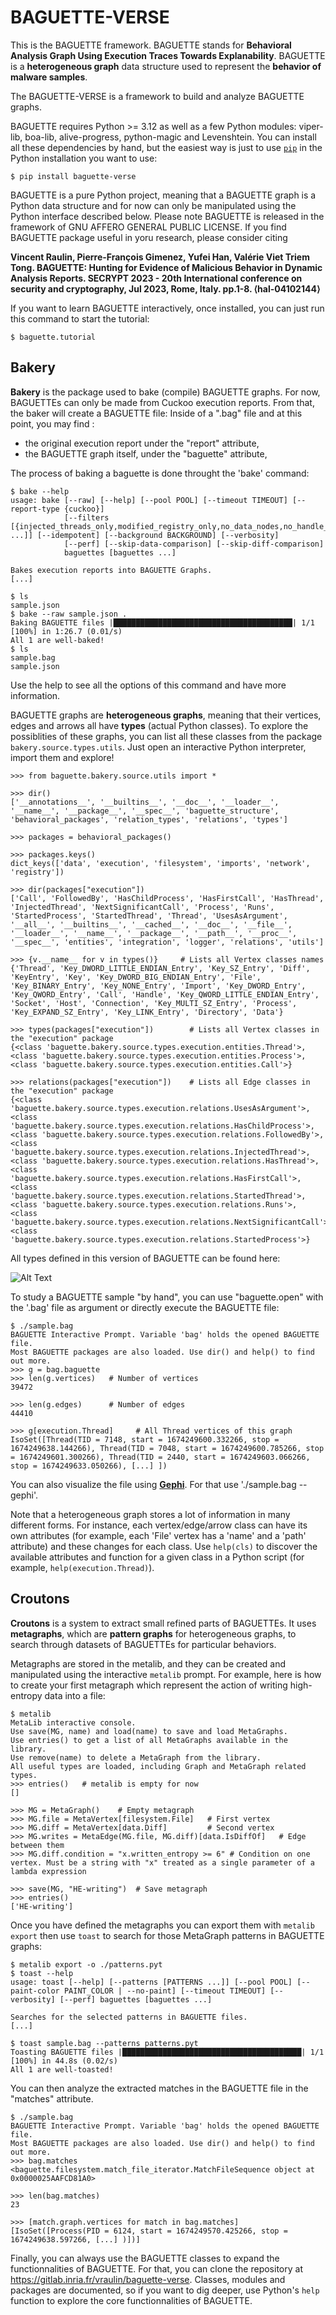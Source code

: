 # BAGUETTE-VERSE

This is the BAGUETTE framework. BAGUETTE stands for **Behavioral Analysis Graph Using Execution Traces Towards Explanability**.
BAGUETTE is a **heterogeneous graph** data structure used to represent the **behavior of malware samples**.

The BAGUETTE-VERSE is a framework to build and analyze BAGUETTE graphs. 

BAGUETTE requires Python >= 3.12 as well as a few Python modules: viper-lib, boa-lib, alive-progress, python-magic and Levenshtein. You can install all these dependencies by hand, but the easiest way is just to use [`pip`](https://pypi.org/project/baguette-verse/) in the Python installation you want to use:

```$ pip install baguette-verse```

BAGUETTE is a pure Python project, meaning that a BAGUETTE graph is a Python data structure and for now can only be manipulated using the Python interface described below. Please note BAGUETTE is released in the framework of GNU AFFERO GENERAL PUBLIC LICENSE. If you find BAGUETTE package useful in yoru research, please consider citing

**Vincent Raulin, Pierre-François Gimenez, Yufei Han, Valérie Viet Triem Tong. BAGUETTE: Hunting for Evidence of Malicious Behavior in Dynamic Analysis Reports. SECRYPT 2023 - 20th International conference on security and cryptography, Jul 2023, Rome, Italy. pp.1-8. ⟨hal-04102144⟩**

If you want to learn BAGUETTE interactively, once installed, you can just run this command to start the tutorial:

```$ baguette.tutorial```

## Bakery

**Bakery** is the package used to bake (compile) BAGUETTE graphs. For now, BAGUETTEs can only be made from Cuckoo execution reports. From that, the baker will create a BAGUETTE file:
Inside of a ".bag" file and at this point, you may find :
- the original execution report under the "report" attribute,
- the BAGUETTE graph itself, under the "baguette" attribute,

The process of baking a baguette is done throught the 'bake' command:

```
$ bake --help
usage: bake [--raw] [--help] [--pool POOL] [--timeout TIMEOUT] [--report-type {cuckoo}]
            [--filters [{injected_threads_only,modified_registry_only,no_data_nodes,no_handle_nodes,no_simple_imports,significant_call_only,significant_processes_only} ...]] [--idempotent] [--background BACKGROUND] [--verbosity]   
            [--perf] [--skip-data-comparison] [--skip-diff-comparison]
            baguettes [baguettes ...]

Bakes execution reports into BAGUETTE Graphs.
[...]

$ ls
sample.json
$ bake --raw sample.json .
Baking BAGUETTE files |████████████████████████████████████████| 1/1 [100%] in 1:26.7 (0.01/s)
All 1 are well-baked!
$ ls
sample.bag
sample.json
```

Use the help to see all the options of this command and have more information.

BAGUETTE graphs are **heterogeneous graphs**, meaning that their vertices, edges and arrows all have **types** (actual Python classes). To explore the possiblities of these graphs, you can list all these classes from the package `bakery.source.types.utils`. Just open an interactive Python interpreter, import them and explore!
```
>>> from baguette.bakery.source.utils import *

>>> dir()
['__annotations__', '__builtins__', '__doc__', '__loader__', '__name__', '__package__', '__spec__', 'baguette_structure', 'behavioral_packages', 'relation_types', 'relations', 'types']

>>> packages = behavioral_packages()

>>> packages.keys()
dict_keys(['data', 'execution', 'filesystem', 'imports', 'network', 'registry'])

>>> dir(packages["execution"])
['Call', 'FollowedBy', 'HasChildProcess', 'HasFirstCall', 'HasThread', 'InjectedThread', 'NextSignificantCall', 'Process', 'Runs', 'StartedProcess', 'StartedThread', 'Thread', 'UsesAsArgument', '__all__', '__builtins__', '__cached__', '__doc__', '__file__', '__loader__', '__name__', '__package__', '__path__', '__proc__', '__spec__', 'entities', 'integration', 'logger', 'relations', 'utils']

>>> {v.__name__ for v in types()}     # Lists all Vertex classes names
{'Thread', 'Key_DWORD_LITTLE_ENDIAN_Entry', 'Key_SZ_Entry', 'Diff', 'KeyEntry', 'Key', 'Key_DWORD_BIG_ENDIAN_Entry', 'File', 'Key_BINARY_Entry', 'Key_NONE_Entry', 'Import', 'Key_DWORD_Entry', 'Key_QWORD_Entry', 'Call', 'Handle', 'Key_QWORD_LITTLE_ENDIAN_Entry', 'Socket', 'Host', 'Connection', 'Key_MULTI_SZ_Entry', 'Process', 'Key_EXPAND_SZ_Entry', 'Key_LINK_Entry', 'Directory', 'Data'}

>>> types(packages["execution"])        # Lists all Vertex classes in the "execution" package
{<class 'baguette.bakery.source.types.execution.entities.Thread'>, <class 'baguette.bakery.source.types.execution.entities.Process'>, <class 'baguette.bakery.source.types.execution.entities.Call'>}

>>> relations(packages["execution"])    # Lists all Edge classes in the "execution" package
{<class 'baguette.bakery.source.types.execution.relations.UsesAsArgument'>, <class 'baguette.bakery.source.types.execution.relations.HasChildProcess'>, <class 'baguette.bakery.source.types.execution.relations.FollowedBy'>, <class 'baguette.bakery.source.types.execution.relations.InjectedThread'>, <class 'baguette.bakery.source.types.execution.relations.HasThread'>, <class 'baguette.bakery.source.types.execution.relations.HasFirstCall'>, <class 'baguette.bakery.source.types.execution.relations.StartedThread'>, <class 'baguette.bakery.source.types.execution.relations.Runs'>, <class 'baguette.bakery.source.types.execution.relations.NextSignificantCall'>, <class 'baguette.bakery.source.types.execution.relations.StartedProcess'>}
```

All types defined in this version of BAGUETTE can be found here:

![Alt Text](https://gitlab.inria.fr/vraulin/baguette-verse/-/raw/504b13fc121c4717489b6654ab94631fdee8ec59/baguette_structure.svg "The types of vertices, edges and arrows available in BAGUETTE (most of them)")

To study a BAGUETTE sample "by hand", you can use "baguette.open" with the '.bag' file as argument or directly execute the BAGUETTE file:

```
$ ./sample.bag
BAGUETTE Interactive Prompt. Variable 'bag' holds the opened BAGUETTE file.
Most BAGUETTE packages are also loaded. Use dir() and help() to find out more.
>>> g = bag.baguette
>>> len(g.vertices)   # Number of vertices
39472

>>> len(g.edges)      # Number of edges
44410

>>> g[execution.Thread]     # All Thread vertices of this graph
IsoSet([Thread(TID = 7148, start = 1674249600.332266, stop = 1674249638.144266), Thread(TID = 7048, start = 1674249600.785266, stop = 1674249601.300266), Thread(TID = 2440, start = 1674249603.066266, stop = 1674249633.050266), [...] ])
```

You can also visualize the file using **[Gephi](https://gephi.org/)**. For that use './sample.bag --gephi'.

Note that a heterogeneous graph stores a lot of information in many different forms. For instance, each vertex/edge/arrow class can have its own attributes (for example, each 'File' vertex has a 'name' and a 'path' attribute) and these changes for each class. Use `help(cls)` to discover the available attributes and function for a given class in a Python script (for example, `help(execution.Thread)`).

## Croutons

**Croutons** is a system to extract small refined parts of BAGUETTEs. It uses **metagraphs**, which are **pattern graphs** for heterogeneous graphs, to search through datasets of BAGUETTEs for particular behaviors.

Metagraphs are stored in the metalib, and they can be created and manipulated using the interactive `metalib` prompt. For example, here is how to create your first metagraph which represent the action of writing high-entropy data into a file:
```
$ metalib
MetaLib interactive console.
Use save(MG, name) and load(name) to save and load MetaGraphs.
Use entries() to get a list of all MetaGraphs available in the library.
Use remove(name) to delete a MetaGraph from the library.
All useful types are loaded, including Graph and MetaGraph related types.
>>> entries()   # metalib is empty for now
[]

>>> MG = MetaGraph()    # Empty metagraph
>>> MG.file = MetaVertex[filesystem.File]   # First vertex
>>> MG.diff = MetaVertex[data.Diff]         # Second vertex
>>> MG.writes = MetaEdge(MG.file, MG.diff)[data.IsDiffOf]   # Edge between them
>>> MG.diff.condition = "x.written_entropy >= 6" # Condition on one vertex. Must be a string with "x" treated as a single parameter of a lambda expression

>>> save(MG, "HE-writing")  # Save metagraph
>>> entries()
['HE-writing']
```

Once you have defined the metagraphs you can export them with `metalib export` then use `toast` to search for those MetaGraph patterns in BAGUETTE graphs:

```
$ metalib export -o ./patterns.pyt
$ toast --help
usage: toast [--help] [--patterns [PATTERNS ...]] [--pool POOL] [--paint-color PAINT_COLOR | --no-paint] [--timeout TIMEOUT] [--verbosity] [--perf] baguettes [baguettes ...]

Searches for the selected patterns in BAGUETTE files.
[...]

$ toast sample.bag --patterns patterns.pyt
Toasting BAGUETTE files |████████████████████████████████████████| 1/1 [100%] in 44.8s (0.02/s)
All 1 are well-toasted!
```

You can then analyze the extracted matches in the BAGUETTE file in the "matches" attribute.

```
$ ./sample.bag
BAGUETTE Interactive Prompt. Variable 'bag' holds the opened BAGUETTE file.
Most BAGUETTE packages are also loaded. Use dir() and help() to find out more.
>>> bag.matches
<baguette.filesystem.match_file_iterator.MatchFileSequence object at 0x0000025AAFCD81A0>

>>> len(bag.matches)
23

>>> [match.graph.vertices for match in bag.matches]
[IsoSet([Process(PID = 6124, start = 1674249570.425266, stop = 1674249638.597266, [...] )])]
```

Finally, you can always use the BAGUETTE classes to expand the functionnalities of BAGUETTE. For that, you can clone the repository at https://gitlab.inria.fr/vraulin/baguette-verse. Classes, modules and packages are documented, so if you want to dig deeper, use Python's `help` function to explore the core functionnalities of BAGUETTE.